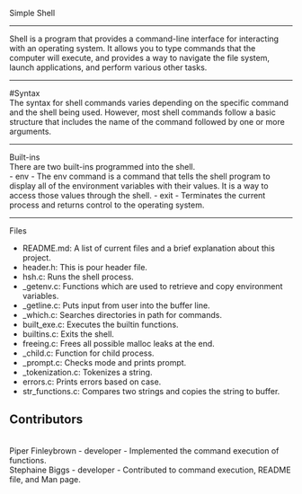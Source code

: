 Simple Shell
<hr>
Shell is a program that provides a command-line interface for interacting with an operating system. It allows you to type commands that the computer will execute, and provides a way to navigate the file system, launch applications, and perform various other tasks.
<br />
<hr>
#Syntax
<br />
The syntax for shell commands varies depending on the specific command and the shell being used. However, most shell commands follow a basic structure that includes the name of the command followed by one or more arguments.  
<br />
<hr>
Built-ins
<br />
There are two built-ins programmed into the shell. 
<br />
- env - The env command is a command that tells the shell program to display all of the environment variables with their values. It is a way to access those values through the shell.
- exit - Terminates the current process and returns control to the operating system.
<br />
<hr>
Files
<br />
<ul>
<li>README.md: A list of current files and a brief explanation about this project.</li>
<li>header.h: This is pour header file.</li>
<li>hsh.c: Runs the shell process.</li>
<li>_getenv.c: Functions which are used to retrieve and copy environment variables.</li> 
<li>_getline.c: Puts input from user into the buffer line.</li>
<li>_which.c: Searches directories in path for commands.</li>
<li>built_exe.c: Executes the builtin functions.</li>
<li>builtins.c: Exits the shell.</li>
<li>freeing.c: Frees all possible malloc leaks at the end.</li>
<li>_child.c: Function for child process.</li>
<li>_prompt.c: Checks mode and prints prompt.</li> 
<li>_tokenization.c: Tokenizes a string.</li> 
<li>errors.c: Prints errors based on case.</li>
<li>str_functions.c: Compares two strings and copies the string to buffer.</li> 
</ul>

## Contributors
<br />
Piper Finleybrown - developer - Implemented the command execution of functions. 
<br />
Stephaine Biggs - developer - Contributed to command execution, README file, and Man page. 

